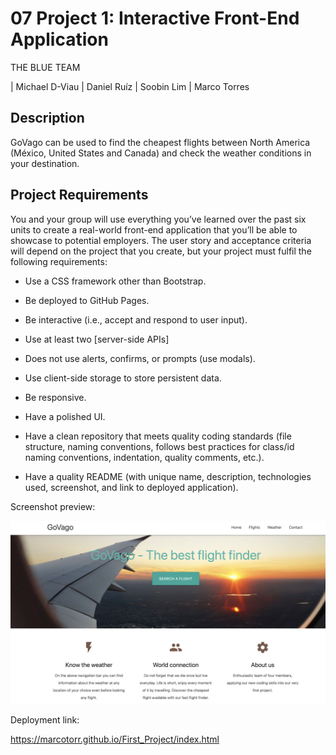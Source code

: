 # 07 Project 1: Interactive Front-End Application
THE BLUE TEAM

| Michael D-Viau
| Daniel Ruíz
| Soobin Lim
| Marco Torres

## Description

GoVago can be used to find the cheapest flights between North America (México, United States and Canada) and check the weather conditions in your destination.

## Project Requirements

You and your group will use everything you’ve learned over the past six units to create a real-world front-end application that you’ll be able to showcase to potential employers. The user story and acceptance criteria will depend on the project that you create, but your project must fulfil the following requirements:

* Use a CSS framework other than Bootstrap.

* Be deployed to GitHub Pages.

* Be interactive (i.e., accept and respond to user input).

* Use at least two [server-side APIs]

* Does not use alerts, confirms, or prompts (use modals).

* Use client-side storage to store persistent data.

* Be responsive.

* Have a polished UI.

* Have a clean repository that meets quality coding standards (file structure, naming conventions, follows best practices for class/id naming conventions, indentation, quality comments, etc.).

* Have a quality README (with unique name, description, technologies used, screenshot, and link to deployed application).


Screenshot preview:

<img src="./assets/images/GoVago.png">

Deployment link:

https://marcotorr.github.io/First_Project/index.html
